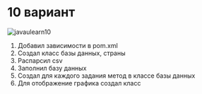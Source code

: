# 10 вариант
![javaulearn10](https://user-images.githubusercontent.com/85055886/210879362-8007d1cf-b7fc-44a2-bd3e-52d557daeca0.png)

1. Добавил зависимости в pom.xml
2. Создал класс базы данных, страны 
3. Распарсил csv
4. Заполнил базу данных
5. Создал для каждого задания метод в классе базы данных
6. Для отображение графика создал класс

